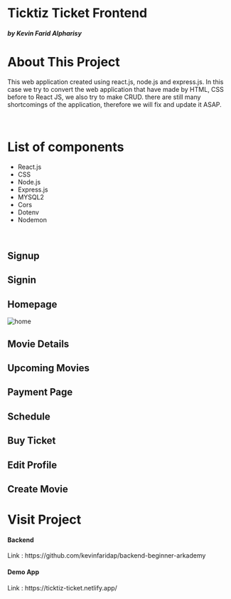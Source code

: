 # Ticktiz Ticket Frontend
 <h5> by Kevin Farid Alpharisy </h5>

# About This Project 
<p> This web application created using react.js, node.js and express.js. In this case we try to convert the web application that have made by HTML, CSS before to React JS, we also try to make CRUD. there are still many shortcomings of the application, therefore we will fix and update it ASAP.
</p> 

<br>

# List of components
<ul>
  <li> React.js </li>
  <li> CSS </li>
  <li> Node.js  </li>
  <li> Express.js  </li>
  <li> MYSQL2  </li>
  <li> Cors  </li>
  <li> Dotenv  </li>
  <li> Nodemon  </li>
</ul>

<br>

## Signup
## Signin

## Homepage
![home](https://user-images.githubusercontent.com/74039235/115293145-2b0c1f80-a181-11eb-96f7-dab557c92c18.jpg)

## Movie Details
## Upcoming Movies
## Payment Page
## Schedule
## Buy Ticket
## Edit Profile
## Create Movie


# Visit Project
<h4> Backend </h4>
<p> Link : https://github.com/kevinfaridap/backend-beginner-arkademy </p>


<h4> Demo App </h4>
<p> Link : https://ticktiz-ticket.netlify.app/ </p>


